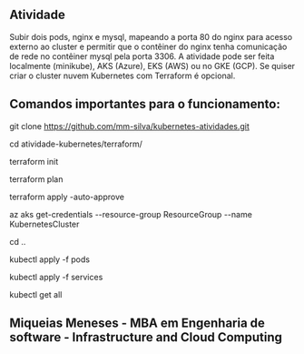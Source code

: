 ## Atividade

Subir dois pods, nginx e mysql, mapeando a porta 80 do nginx para acesso externo ao cluster e permitir que o contêiner do nginx tenha comunicação de rede no contêiner mysql pela porta 3306. 
A atividade pode ser feita localmente (minikube), AKS (Azure), EKS (AWS) ou no GKE (GCP). 
Se quiser criar o cluster nuvem Kubernetes com Terraform é opcional. 

## Comandos importantes para o funcionamento:

git clone https://github.com/mm-silva/kubernetes-atividades.git

cd atividade-kubernetes/terraform/

terraform init

terraform plan

terraform apply -auto-approve

az aks get-credentials --resource-group ResourceGroup --name KubernetesCluster

cd ..

kubectl apply -f pods

kubectl apply -f services

kubectl get all



## Miqueias Meneses - MBA em Engenharia de software - Infrastructure and Cloud Computing
